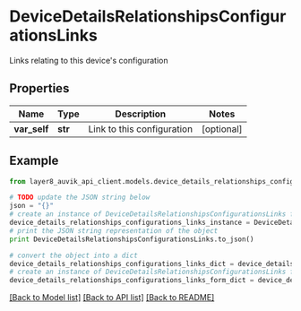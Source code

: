 # DeviceDetailsRelationshipsConfigurationsLinks

Links relating to this device's configuration

## Properties
Name | Type | Description | Notes
------------ | ------------- | ------------- | -------------
**var_self** | **str** | Link to this configuration | [optional] 

## Example

```python
from layer8_auvik_api_client.models.device_details_relationships_configurations_links import DeviceDetailsRelationshipsConfigurationsLinks

# TODO update the JSON string below
json = "{}"
# create an instance of DeviceDetailsRelationshipsConfigurationsLinks from a JSON string
device_details_relationships_configurations_links_instance = DeviceDetailsRelationshipsConfigurationsLinks.from_json(json)
# print the JSON string representation of the object
print DeviceDetailsRelationshipsConfigurationsLinks.to_json()

# convert the object into a dict
device_details_relationships_configurations_links_dict = device_details_relationships_configurations_links_instance.to_dict()
# create an instance of DeviceDetailsRelationshipsConfigurationsLinks from a dict
device_details_relationships_configurations_links_form_dict = device_details_relationships_configurations_links.from_dict(device_details_relationships_configurations_links_dict)
```
[[Back to Model list]](../README.md#documentation-for-models) [[Back to API list]](../README.md#documentation-for-api-endpoints) [[Back to README]](../README.md)


